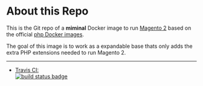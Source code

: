 # About this Repo

This is the Git repo of a **miminal** Docker image to run [Magento 2][magento2] based on the official [php Docker images][docker-php].

The goal of this image is to work as a expandable base thats only adds the extra PHP extensions needed to run Magento 2.

---

  - [Travis CI:  
    ![build status badge](https://travis-ci.org/wexo/docker-magento2-php.svg?branch=master)](https://travis-ci.org/wexo/docker-magento2-php)

[magento2]: https://github.com/magento/magento2
[docker-php]: https://registry.hub.docker.com/_/php/
